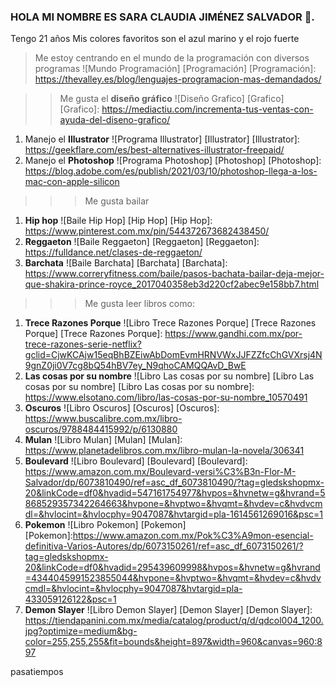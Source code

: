 ### HOLA MI NOMBRE ES SARA CLAUDIA JIMÉNEZ SALVADOR 👋.
Tengo 21 años
Mis colores favoritos son el azul marino y el rojo fuerte

>Me estoy centrando en el mundo de la programación con diversos programas
![Mundo Programación] [Programación]
[Programación]: https://thevalley.es/blog/lenguajes-programacion-mas-demandados/

>>Me gusta el **diseño gráfico**
![Diseño Grafico] [Grafico]
[Grafico]: https://mediactiu.com/incrementa-tus-ventas-con-ayuda-del-diseno-grafico/
1. Manejo el **Illustrator**
![Programa Illustrator] [Illustrator]
   [Illustrator]: https://geekflare.com/es/best-alternatives-illustrator-freepaid/
2.  Manejo el **Photoshop**
    ![Programa Photoshop] [Photoshop]
   [Photoshop]: https://blog.adobe.com/es/publish/2021/03/10/photoshop-llega-a-los-mac-con-apple-silicon

>>>Me gusta bailar
1. **Hip hop**
![Baile Hip Hop] [Hip Hop]
[Hip Hop]: https://www.pinterest.com.mx/pin/544372673682438450/
2. **Reggaeton**
![Baile Reggaeton] [Reggaeton]
[Reggaeton]: https://fulldance.net/clases-de-reggaeton/
3. **Barchata**
![Baile Barchata] [Barchata]
[Barchata]: https://www.correryfitness.com/baile/pasos-bachata-bailar-deja-mejor-que-shakira-prince-royce_2017040358eb3d220cf2abec9e158bb7.html
>>>Me gusta leer libros como:
1. **Trece Razones Porque**
![Libro Trece Razones Porque] [Trece Razones Porque]
[Trece Razones Porque]: https://www.gandhi.com.mx/por-trece-razones-serie-netflix?gclid=CjwKCAjw15eqBhBZEiwAbDomEvmHRNVWxJJFZZfcChGVXrsj4N9gnZ0ji0V7cg8bQ54hBV7ey_N9qhoCAMQQAvD_BwE
2. **Las cosas por su nombre**
![Libro Las cosas por su nombre] [Libro Las cosas por su nombre]
[Libro Las cosas por su nombre]: https://www.elsotano.com/libro/las-cosas-por-su-nombre_10570491
3. **Oscuros**
![Libro Oscuros] [Oscuros]
[Oscuros]: https://www.buscalibre.com.mx/libro-oscuros/9788484415992/p/6130880
4. **Mulan**
![Libro Mulan] [Mulan]
[Mulan]: https://www.planetadelibros.com.mx/libro-mulan-la-novela/306341
5. **Boulevard**
![Libro Boulevard] [Boulevard]
[Boulevard]: https://www.amazon.com.mx/Boulevard-versi%C3%B3n-Flor-M-Salvador/dp/6073810490/ref=asc_df_6073810490/?tag=gledskshopmx-20&linkCode=df0&hvadid=547161754977&hvpos=&hvnetw=g&hvrand=5868529357342264663&hvpone=&hvptwo=&hvqmt=&hvdev=c&hvdvcmdl=&hvlocint=&hvlocphy=9047087&hvtargid=pla-1614561269016&psc=1
6. **Pokemon**
![Libro Pokemon] [Pokemon]
[Pokemon]:https://www.amazon.com.mx/Pok%C3%A9mon-esencial-definitiva-Varios-Autores/dp/6073150261/ref=asc_df_6073150261/?tag=gledskshopmx-20&linkCode=df0&hvadid=295439609998&hvpos=&hvnetw=g&hvrand=4344045991523855044&hvpone=&hvptwo=&hvqmt=&hvdev=c&hvdvcmdl=&hvlocint=&hvlocphy=9047087&hvtargid=pla-433059126122&psc=1
7. **Demon Slayer**
![Libro Demon Slayer] [Demon Slayer]
[Demon Slayer]: https://tiendapanini.com.mx/media/catalog/product/q/d/qdcol004_1200.jpg?optimize=medium&bg-color=255,255,255&fit=bounds&height=897&width=960&canvas=960:897

pasatiempos
